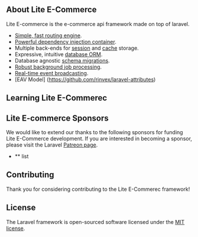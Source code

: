 ## About Lite E-Commerce

Lite E-commerce  is the e-commerce api framework made on top of laravel.

- [Simple, fast routing engine](https://laravel.com/docs/routing).
- [Powerful dependency injection container](https://laravel.com/docs/container).
- Multiple back-ends for [session](https://laravel.com/docs/session) and [cache](https://laravel.com/docs/cache) storage.
- Expressive, intuitive [database ORM](https://laravel.com/docs/eloquent).
- Database agnostic [schema migrations](https://laravel.com/docs/migrations).
- [Robust background job processing](https://laravel.com/docs/queues).
- [Real-time event broadcasting](https://laravel.com/docs/broadcasting).
- [EAV Model] (https://github.com/rinvex/laravel-attributes)


## Learning Lite E-Commerec


## Lite E-commerce Sponsors

We would like to extend our thanks to the following sponsors for funding Lite E-Commerce development. If you are interested in becoming a sponsor, please visit the Laravel [Patreon page](https://patreon.com/taylorotwell).

- ** list
## Contributing

Thank you for considering contributing to the Lite E-Commerec framework! 
## License

The Laravel framework is open-sourced software licensed under the [MIT license](https://opensource.org/licenses/MIT).
